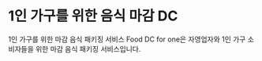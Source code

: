 # 1인 가구를 위한 음식 마감 DC

1인 가구를 위한 마감 음식 패키징 서비스
Food DC for one은 자영업자와 1인 가구 소비자들을 위한 마감 음식 패키징 서비스입니다.
